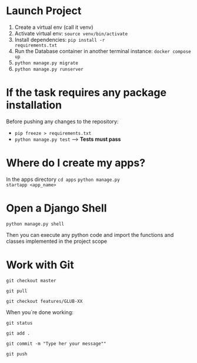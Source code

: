 # Launch Project

1. Create a virtual env (call it venv)
2. Activate virtual env: <code>source venv/bin/activate</code>
3. Install dependencies: <code>pip install -r requirements.txt</code> 
4. Run the Database container in another terminal instance: <code>docker compose up</code>
5. <code>python manage.py migrate</code>
5. <code>python manage.py runserver</code>


# If the task requires any package installation

Before pushing any changes to the repository:
- <code>pip freeze > requirements.txt</code>
- <code>python manage.py test</code> --> <b>Tests must pass</b>

# Where do I create my apps?

In the apps directory
<code>cd apps</code>
<code>python manage.py startapp <app_name></code>

# Open a Django Shell

<code>python manage.py shell</code>

Then you can execute any python code and import the functions and classes implemented in the project scope

# Work with Git

<code>git checkout master</code>

<code>git pull</code>

<code>git checkout features/GLUB-XX</code>

When you´re done working:

<code>git status</code>

<code>git add .</code>

<code>git commit -m "Type her your message""</code>

<code>git push</code>